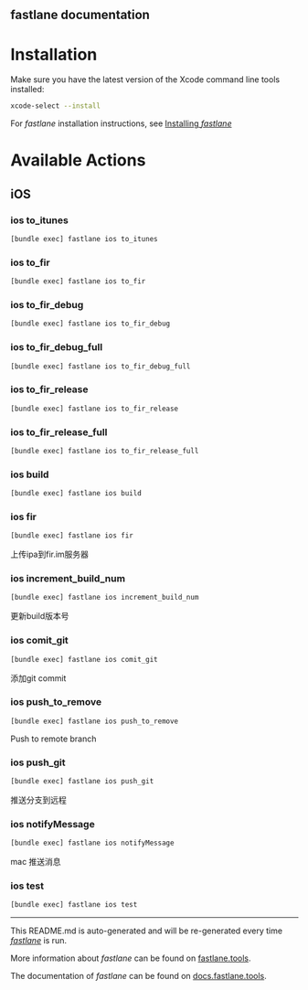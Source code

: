 fastlane documentation
----

# Installation

Make sure you have the latest version of the Xcode command line tools installed:

```sh
xcode-select --install
```

For _fastlane_ installation instructions, see [Installing _fastlane_](https://docs.fastlane.tools/#installing-fastlane)

# Available Actions

## iOS

### ios to_itunes

```sh
[bundle exec] fastlane ios to_itunes
```



### ios to_fir

```sh
[bundle exec] fastlane ios to_fir
```



### ios to_fir_debug

```sh
[bundle exec] fastlane ios to_fir_debug
```



### ios to_fir_debug_full

```sh
[bundle exec] fastlane ios to_fir_debug_full
```



### ios to_fir_release

```sh
[bundle exec] fastlane ios to_fir_release
```



### ios to_fir_release_full

```sh
[bundle exec] fastlane ios to_fir_release_full
```



### ios build

```sh
[bundle exec] fastlane ios build
```



### ios fir

```sh
[bundle exec] fastlane ios fir
```

上传ipa到fir.im服务器

### ios increment_build_num

```sh
[bundle exec] fastlane ios increment_build_num
```

更新build版本号

### ios comit_git

```sh
[bundle exec] fastlane ios comit_git
```

添加git commit

### ios push_to_remove

```sh
[bundle exec] fastlane ios push_to_remove
```

Push to remote branch

### ios push_git

```sh
[bundle exec] fastlane ios push_git
```

推送分支到远程

### ios notifyMessage

```sh
[bundle exec] fastlane ios notifyMessage
```

mac 推送消息

### ios test

```sh
[bundle exec] fastlane ios test
```



----

This README.md is auto-generated and will be re-generated every time [_fastlane_](https://fastlane.tools) is run.

More information about _fastlane_ can be found on [fastlane.tools](https://fastlane.tools).

The documentation of _fastlane_ can be found on [docs.fastlane.tools](https://docs.fastlane.tools).
